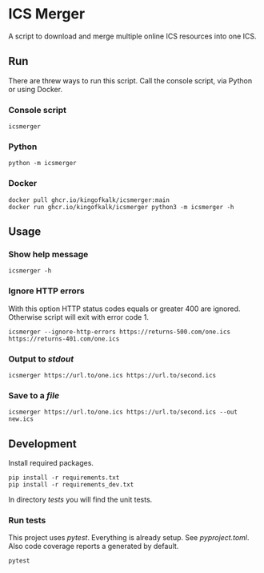 # ICS Merger

A script to download and merge multiple online ICS resources into one ICS.

## Run

There are threw ways to run this script.
Call the console script, via Python or using Docker.

### Console script

```
icsmerger
```

### Python

```
python -m icsmerger
```

### Docker

```
docker pull ghcr.io/kingofkalk/icsmerger:main
docker run ghcr.io/kingofkalk/icsmerger python3 -m icsmerger -h
```

## Usage

### Show help message

```
icsmerger -h
```

### Ignore HTTP errors

With this option HTTP status codes equals or greater 400 are ignored.
Otherwise script will exit with error code 1.

```
icsmerger --ignore-http-errors https://returns-500.com/one.ics https://returns-401.com/one.ics
```

### Output to *stdout*

```
icsmerger https://url.to/one.ics https://url.to/second.ics
```

### Save to a *file*

```
icsmerger https://url.to/one.ics https://url.to/second.ics --out new.ics
```

## Development

Install required packages.

```
pip install -r requirements.txt
pip install -r requirements_dev.txt
```

In directory *tests* you will find the unit tests.

### Run tests

This project uses *pytest*.
Everything is already setup.
See *pyproject.toml*.
Also code coverage reports a generated by default.

```
pytest
```

